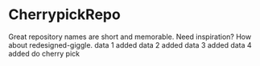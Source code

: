 # CherrypickRepo
Great repository names are short and memorable. Need inspiration? How about redesigned-giggle.
data 1 added
data 2 added
data 3 added 
data 4 added do cherry pick

